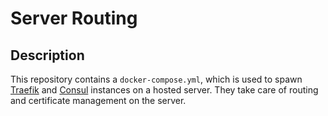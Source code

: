 # Server Routing

## Description

This repository contains a `docker-compose.yml`, which is used to spawn [Traefik][traefik] and [Consul][consul] instances on a hosted server.
They take care of routing and certificate management on the server.


[traefik]: https://docs.traefik.io/
[consul]: https://www.consul.io/
